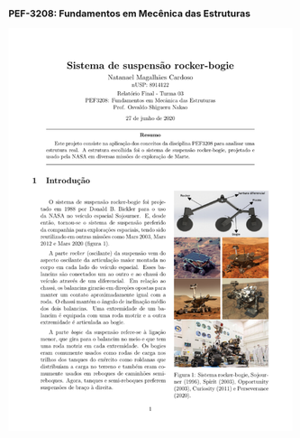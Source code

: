 ### PEF-3208: Fundamentos em Mecênica das Estruturas

![Página 1](https://raw.githubusercontent.com/nmcardoso/report-pef3208/preview/report-1.png)